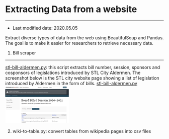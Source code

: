 # Extracting Data from a website
---

* Last modified date: 2020.05.05

Extract diverse types of data from the web using BeautifulSoup and Pandas. The goal is to make it easier for researchers to retrieve necessary data.

1. Bill scraper
---
[stl-bill-aldermen.py]("https://github.com/minheeseo/web-scraping/blob/master/stl-bill-aldermen.py"): this script extracts bill number, session, sponsors and cosponsors of legislations introduced by STL City Aldermen. The screenshot below is the STL city website page showing a list of legislation introduced by Aldermen in the form of bills. [stl-bill-aldermen.py]("https://github.com/minheeseo/web-scraping/blob/master/stl-bill-aldermen.py") 
<img src="stlcity.png" width="40%" title="" alt="stlcitybill"></img><br/>




2. wiki-to-table.py: convert tables from wikipedia pages into csv files